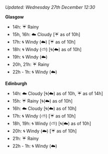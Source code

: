 *Updated: Wednesday 27th December 12:30*

**Glasgow**

* 14h: :umbrella: Rainy
* 15h, 16h: :cloud: Cloudy [:umbrella: as of 10h]
* 17h: :cyclone: Windy (:cloud:) [:umbrella: as of 10h]
* 18h: :cyclone: Windy (:partly_sunny:) [:cyclone:(:cloud:) as of 10h]
* 19h: :cyclone: Windy (:cloud:)
* 20h, 21h: :umbrella: Rainy
* 22h - 1h: :cyclone: Windy (:cloud:)

**Edinburgh**

* 14h: :cloud: Cloudy [:cyclone:(:cloud:) as of 10h, :umbrella: as of 14h]
* 15h: :umbrella: Rainy [:cyclone:(:cloud:) as of 10h]
* 16h: :cloud: Cloudy [:cyclone:(:cloud:) as of 10h]
* 17h: :cyclone: Windy (:partly_sunny:) [:umbrella: as of 10h]
* 18h, 19h: :cyclone: Windy (:partly_sunny:) [:cyclone:(:cloud:) as of 10h]
* 20h: :cyclone: Windy (:cloud:) [:umbrella: as of 10h]
* 21h: :umbrella: Rainy
* 22h - 1h: :cyclone: Windy (:cloud:)
